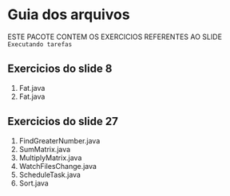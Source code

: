 # Guia dos arquivos
ESTE PACOTE CONTEM OS EXERCICIOS REFERENTES AO SLIDE `Executando tarefas`

## Exercicios do slide 8

1. Fat.java
2. Fat.java

## Exercicios do slide 27

1. FindGreaterNumber.java
2. SumMatrix.java
3. MultiplyMatrix.java
4. WatchFilesChange.java
5. ScheduleTask.java
6. Sort.java